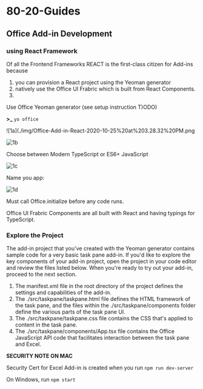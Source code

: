 # 80-20-Guides

## Office Add-in Development

### using React Framework

Of all the Frontend Frameworks REACT is the first-class citizen for Add-ins because 
1. you can provision a React project using the Yeoman generator
2. natively use the Office UI Frabric which is built from React Components.
3. 



Use Office Yeoman generator (see setup instruction T)ODO)

**>_**
`yo office`

![1a](./img/Office-Add-in-React-2020-10-25%20at%203.28.32%20PM.png

![1b](./img/Office-Add-in-React-2020-10-25%20at%203.42.14%20PM.png)

Choose between Modern TypeScript or ES6+ JavaScript

![1c](./img/Office-Add-in-React-2020-10-25%20at%203.43.09%20PM.png)

Name you app:

![1d](./img/Office-Add-in-React-2020-10-25%20at%203.48.16%20PM.png)


Must call Office.initialize before any code runs.

Office UI Frabric Components are all built with React and having typings for TypeScript.


### Explore the Project

The add-in project that you've created with the Yeoman generator contains sample code for a very basic task pane add-in. If you'd like to explore the key components of your add-in project, open the project in your code editor and review the files listed below. When you're ready to try out your add-in, proceed to the next section.

1. The manifest.xml file in the root directory of the project defines the settings and capabilities of the add-in.
1. The ./src/taskpane/taskpane.html file defines the HTML framework of the task pane, and the files within the ./src/taskpane/components folder define the various parts of the task pane UI.
1. The ./src/taskpane/taskpane.css file contains the CSS that's applied to content in the task pane.
1. The ./src/taskpane/components/App.tsx file contains the Office JavaScript API code that facilitates interaction between the task pane and Excel.

**SECURITY NOTE ON MAC**

Security Cert for Excel Add-in is created when you run `npm run dev-server`

On Windows, run `npm start`



